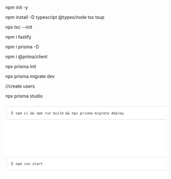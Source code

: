 npm init -y

npm install -D typescript @types/node tsx tsup

npx tsc --init
<!-- Muda para es2020 -->

npm i fastify

npm i prisma -D

npm i @prima/client

npx prisma init

npx prisma migrate dev

//create users

npx prisma studio

![alt text](image.png)
